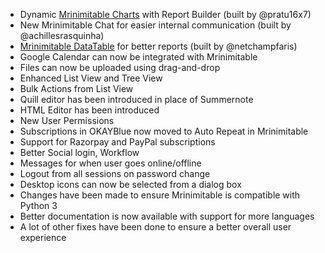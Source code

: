 - Dynamic [Mrinimitable Charts](https://github.com/mrinimitable/charts) with Report Builder (built by @pratu16x7)
- New Mrinimitable Chat for easier internal communication (built by @achillesrasquinha)
- [Mrinimitable DataTable](https://github.com/mrinimitable/datatable) for better reports (built by @netchampfaris)
- Google Calendar can now be integrated with Mrinimitable
- Files can now be uploaded using drag-and-drop
- Enhanced List View and Tree View
- Bulk Actions from List View
- Quill editor has been introduced in place of Summernote
- HTML Editor has been introduced
- New User Permissions
- Subscriptions in OKAYBlue now moved to Auto Repeat in Mrinimitable
- Support for Razorpay and PayPal subscriptions
- Better Social login, Workflow
- Messages for when user goes online/offline
- Logout from all sessions on password change
- Desktop icons can now be selected from a dialog box
- Changes have been made to ensure Mrinimitable is compatible with Python 3
- Better documentation is now available with support for more languages
- A lot of other fixes have been done to ensure a better overall user experience